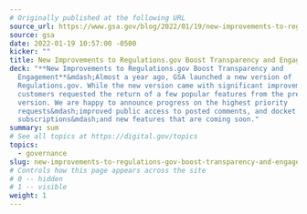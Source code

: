 ```yaml
---
# Originally published at the following URL
source_url: https://www.gsa.gov/blog/2022/01/19/new-improvements-to-regulationsgov-boost-transparency-and-engagement
source: gsa
date: 2022-01-19 10:57:00 -0500
kicker: ""
title: New Improvements to Regulations.gov Boost Transparency and Engagement
deck: "**New Improvements to Regulations.gov Boost Transparency and
  Engagement**&mdash;Almost a year ago, GSA launched a new version of
  Regulations.gov. While the new version came with significant improvements,
  customers requested the return of a few popular features from the previous
  version. We are happy to announce progress on the highest priority
  requests&mdash;improved public access to posted comments, and docket
  subscriptions&mdash;and new features that are coming soon."
summary: sum
# See all topics at https://digital.gov/topics
topics:
  - governance
slug: new-improvements-to-regulations-gov-boost-transparency-and-engagement
# Controls how this page appears across the site
# 0 -- hidden
# 1 -- visible
weight: 1
---
```

